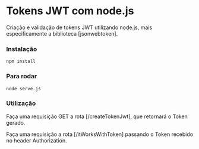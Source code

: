 # Tokens JWT com node.js

Criação e validação de tokens JWT utilizando node.js, mais especificamente a biblioteca [jsonwebtoken].

### Instalação
```
npm install
```

### Para rodar
```
node serve.js
```

### Utilização

Faça uma requisição GET a rota [/createTokenJwt], que retornará o Token gerado.

Faça uma requisição a rota [/itWorksWithToken] passando o Token recebido no header Authorization.